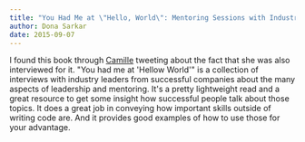 ```yaml
---
title: "You Had Me at \"Hello, World\": Mentoring Sessions with Industry Leaders at Microsoft, Facebook, Google, Amazon, Zynga and more!"
author: Dona Sarkar
date: 2015-09-07
---
```


I found this book through [Camille][1] tweeting about the fact that she was also interviewed for it. "You had me at 'Hellow  World'" is a collection of interviews with industry leaders from successful companies about the many aspects of leadership and mentoring. It's a pretty lightweight read and a great resource to get some insight how successful people talk about those
topics. It does a great job in conveying how important skills outside of writing code are. And it provides good examples of how to use those for your advantage.

[1]: https://twitter.com/skamille "@skamille on Twitter"

